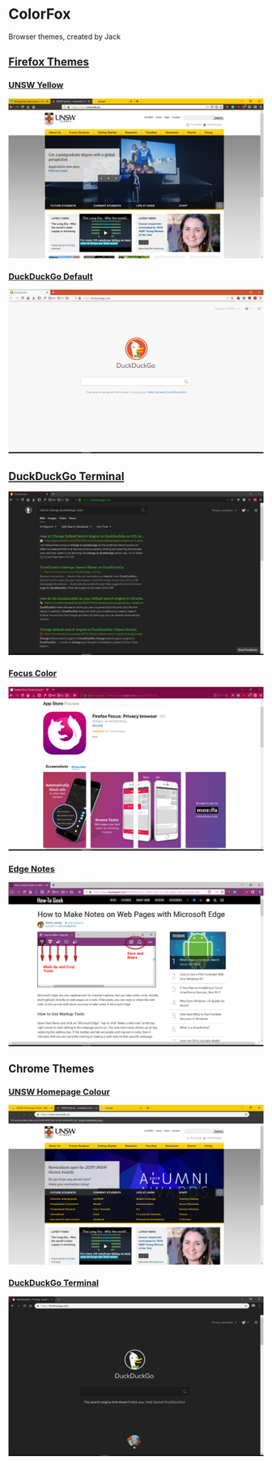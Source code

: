 # ColorFox

Browser themes, created by Jack

## [Firefox Themes](https://addons.mozilla.org/en-US/firefox/user/13822940/)

### [UNSW Yellow](https://addons.mozilla.org/en-US/firefox/addon/unsw-yellow/)

![](./UNSW_Yellow/screenshot.png)

### [DuckDuckGo Default](https://addons.mozilla.org/en-US/firefox/addon/duckduckgo-default/)

![](./DuckDuckGo_Default/screenshot.png)

## [DuckDuckGo Terminal](https://addons.mozilla.org/en-US/firefox/addon/duckduckgo-terminal/)

![](./DuckDuckGo_Terminal/screenshot.png)

### [Focus Color](https://addons.mozilla.org/en-US/firefox/addon/focus-color/)

![](./Focus_Color/screenshot.png)

### [Edge Notes](https://addons.mozilla.org/en-US/firefox/addon/edge-notes/)

![](./Edge_Notes/screenshot.png)







## Chrome Themes

### [UNSW Homepage Colour](https://chrome.google.com/webstore/detail/unsw-homepage-colour/ojlaccnnglpcdlmoijfldnoamfaioifc)

![](./UNSW_Homepage_Colour/screenshot.png)

### [DuckDuckGo Terminal](https://chrome.google.com/webstore/detail/pghedgpmkfnlfieeahanikjjfhkofkpe/publish-accepted?hl=en&gl=AU)

![](./DuckDuckGo_Terminal_Chrome/screenshot.png)

